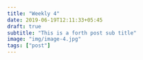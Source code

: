 ```yaml
---
title: "Weekly 4"
date: 2019-06-19T12:11:33+05:45
draft: true
subtitle: "This is a forth post sub title"
image: "img/image-4.jpg"
tags: ["post"]
---
```


